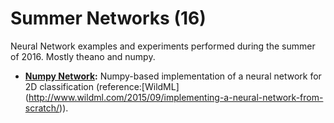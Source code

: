 # Summer Networks (16)
Neural Network examples and experiments performed during the summer of 2016. Mostly theano and numpy.

* **[Numpy Network](https://github.com/masta-g3/summer_networks/blob/master/neural_networks.ipynb):** Numpy-based implementation of a neural network for 2D classification (reference:[WildML] (http://www.wildml.com/2015/09/implementing-a-neural-network-from-scratch/)).
